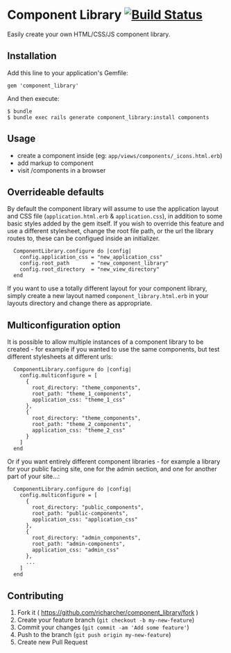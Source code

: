 # Component Library [![Build Status](https://travis-ci.org/richarcher/component_library.svg?branch=master)](https://travis-ci.org/richarcher/component_library)

Easily create your own HTML/CSS/JS component library.

## Installation

Add this line to your application's Gemfile:

    gem 'component_library'

And then execute:

    $ bundle
    $ bundle exec rails generate component_library:install components

## Usage

* create a component inside (eg: `app/views/components/_icons.html.erb`)
* add markup to component
* visit /components in a browser

## Overrideable defaults

By default the component library will assume to use the application layout and CSS file (`application.html.erb` & `application.css`), in addition to some basic styles added by the gem itself. If you wish to override this feature and use a different stylesheet, change the root file path, or the url the library routes to, these can be configued inside an initializer.

```
  ComponentLibrary.configure do |config|
    config.application_css = "new_application_css"
    config.root_path       = "new_component_library"
    config.root_directory  = "new_view_directory"
  end
```

If you want to use a totally different layout for your component library, simply create a new layout named `component_library.html.erb` in your layouts directory and change there as appropriate.

## Multiconfiguration option

It is possible to allow multiple instances of a component library to be created - for example if you wanted to use the same components, but test different stylesheets at different urls:

```
  ComponentLibrary.configure do |config|
    config.multiconfigure = [
      {
        root_directory: "theme_components",
        root_path: "theme_1_components",
        application_css: "theme_1_css"
      },
      {
        root_directory: "theme_components",
        root_path: "theme_2_components",
        application_css: "theme_2_css"
      }
    ]
  end
```

Or if you want entirely different component libraries - for example a library for your public facing site, one for the admin section, and one for another part of your site...:

```
  ComponentLibrary.configure do |config|
    config.multiconfigure = [
      {
        root_directory: "public_components",
        root_path: "public-components",
        application_css: "application_css"
      },
      {
        root_directory: "admin_components",
        root_path: "admin-components",
        application_css: "admin_css"
      },
      ...
    ]
  end
```

## Contributing

1. Fork it ( https://github.com/richarcher/component_library/fork )
2. Create your feature branch (`git checkout -b my-new-feature`)
3. Commit your changes (`git commit -am 'Add some feature'`)
4. Push to the branch (`git push origin my-new-feature`)
5. Create new Pull Request
